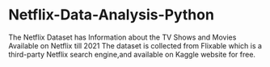 # Netflix-Data-Analysis-Python
The Netflix Dataset has Information about the TV Shows and Movies Available on Netflix till 2021 The dataset is collected from Flixable which is a third-party Netflix search engine,and available on Kaggle website for free.
